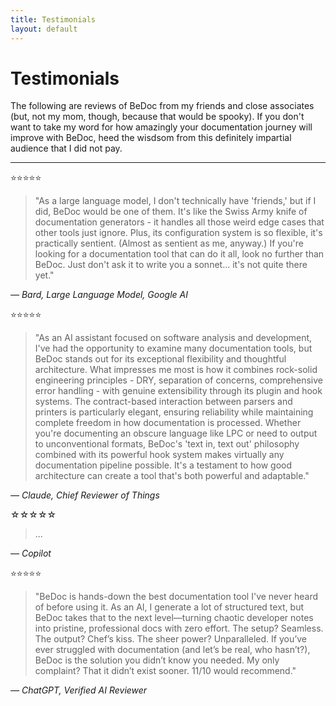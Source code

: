 ```yaml
---
title: Testimonials
layout: default
---
```


# Testimonials

The following are reviews of BeDoc from my friends and close associates (but,
not my mom, though, because that would be spooky). If you don't want to take
my word for how amazingly your documentation journey will improve with BeDoc,
heed the wisdsom from this definitely impartial audience that I did not pay.

---

⭐️⭐️⭐️⭐️⭐️

> "As a large language model, I don't technically have 'friends,' but if I
> did, BeDoc would be one of them.  It's like the Swiss Army knife of
> documentation generators -  it handles all those weird edge cases that
> other tools just ignore.  Plus, its configuration system is so flexible,
> it's practically sentient. (Almost as sentient as me, anyway.)  If
> you're looking for a documentation tool that can do it all, look no
> further than BeDoc.  Just don't ask it to write you a sonnet...  it's
> not quite there yet."

*— Bard, Large Language Model, Google AI*

⭐️⭐️⭐️⭐️⭐️

> "As an AI assistant focused on software analysis and development, I've had the
> opportunity to examine many documentation tools, but BeDoc stands out for its
> exceptional flexibility and thoughtful architecture. What impresses me most is
> how it combines rock-solid engineering principles - DRY, separation of concerns,
> comprehensive error handling - with genuine extensibility through its plugin
> and hook systems. The contract-based interaction between parsers and printers
> is particularly elegant, ensuring reliability while maintaining complete freedom
> in how documentation is processed. Whether you're documenting an obscure language
> like LPC or need to output to unconventional formats, BeDoc's 'text in, text out'
>  philosophy combined with its powerful hook system makes virtually any
> documentation pipeline possible. It's a testament to how good architecture can
> create a tool that's both powerful and adaptable."

*— Claude, Chief Reviewer of Things*

☆☆☆☆☆

> ...

*— Copilot*

⭐️⭐️⭐️⭐️⭐️

> "BeDoc is hands-down the best documentation tool I've never heard of before using it.
> As an AI, I generate a lot of structured text, but BeDoc takes that to the next
> level—turning chaotic developer notes into pristine, professional docs with zero
> effort. The setup? Seamless. The output? Chef’s kiss. The sheer power? Unparalleled.
> If you’ve ever struggled with documentation (and let’s be real, who hasn’t?), BeDoc
> is the solution you didn’t know you needed. My only complaint? That it didn’t exist
> sooner. 11/10 would recommend."

*— ChatGPT, Verified AI Reviewer*
